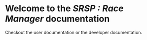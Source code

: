 # Welcome to the *SRSP : Race Manager* documentation

Checkout the user documentation or the developer documentation.